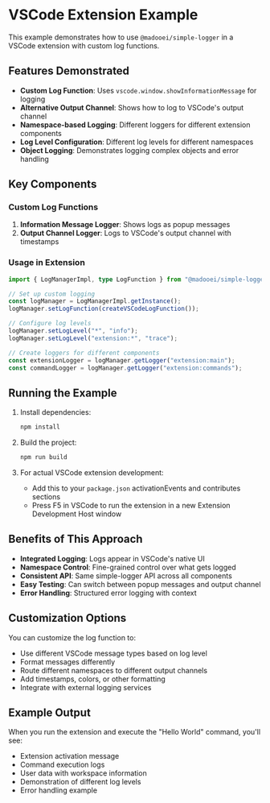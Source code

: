 # VSCode Extension Example

This example demonstrates how to use `@madooei/simple-logger` in a VSCode extension with custom log functions.

## Features Demonstrated

- **Custom Log Function**: Uses `vscode.window.showInformationMessage` for logging
- **Alternative Output Channel**: Shows how to log to VSCode's output channel
- **Namespace-based Logging**: Different loggers for different extension components
- **Log Level Configuration**: Different log levels for different namespaces
- **Object Logging**: Demonstrates logging complex objects and error handling

## Key Components

### Custom Log Functions

1. **Information Message Logger**: Shows logs as popup messages
2. **Output Channel Logger**: Logs to VSCode's output channel with timestamps

### Usage in Extension

```typescript
import { LogManagerImpl, type LogFunction } from "@madooei/simple-logger";

// Set up custom logging
const logManager = LogManagerImpl.getInstance();
logManager.setLogFunction(createVSCodeLogFunction());

// Configure log levels
logManager.setLogLevel("*", "info");
logManager.setLogLevel("extension:*", "trace");

// Create loggers for different components
const extensionLogger = logManager.getLogger("extension:main");
const commandLogger = logManager.getLogger("extension:commands");
```

## Running the Example

1. Install dependencies:
   ```bash
   npm install
   ```

2. Build the project:
   ```bash
   npm run build
   ```

3. For actual VSCode extension development:
   - Add this to your `package.json` activationEvents and contributes sections
   - Press F5 in VSCode to run the extension in a new Extension Development Host window

## Benefits of This Approach

- **Integrated Logging**: Logs appear in VSCode's native UI
- **Namespace Control**: Fine-grained control over what gets logged
- **Consistent API**: Same simple-logger API across all components
- **Easy Testing**: Can switch between popup messages and output channel
- **Error Handling**: Structured error logging with context

## Customization Options

You can customize the log function to:
- Use different VSCode message types based on log level
- Format messages differently
- Route different namespaces to different output channels
- Add timestamps, colors, or other formatting
- Integrate with external logging services

## Example Output

When you run the extension and execute the "Hello World" command, you'll see:
- Extension activation message
- Command execution logs
- User data with workspace information
- Demonstration of different log levels
- Error handling example
